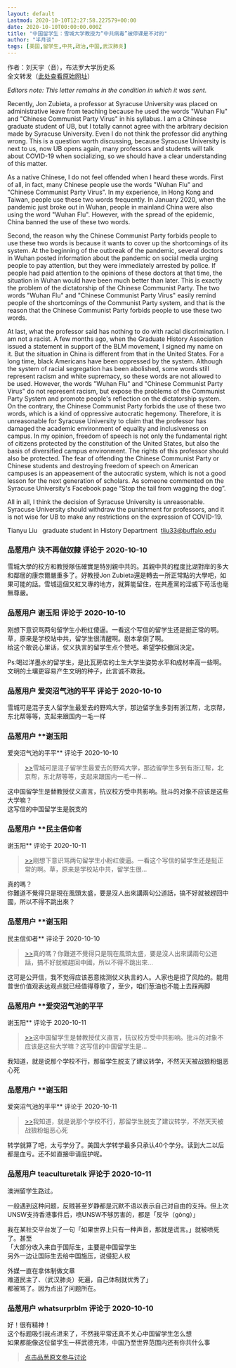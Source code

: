 ```yaml
---
layout: default
Lastmod: 2020-10-10T12:27:58.227579+00:00
date: 2020-10-10T00:00:00.000Z
title: "中国留学生：雪城大学教授为“中共病毒”被停课是不对的"
author: "半月谈"
tags: [美国,留学生,中共,政治,中国,武汉肺炎]
---
```


作者：刘天宇（音），布法罗大学历史系  
全文转发（[此处查看原始网址]( "https://www.ubspectrum.com/article/2020/09/letter-to-the-editor-china?fbclid=IwAR2I-D0qZWNZqx7HhRVJRPVl9U6WXe0hZOGe7QiPUyQ2v6RUTDVvKVk0MXI")）  
  
_Editors note: This letter remains in the condition in which it was sent._  
  
Recently, Jon Zubieta, a professor at Syracuse University was placed on administrative leave from teaching because he used the words "Wuhan Flu" and "Chinese Communist Party Virus" in his syllabus. I am a Chinese graduate student of UB, but I totally cannot agree with the arbitrary decision made by Syracuse University. Even I do not think the professor did anything wrong. This is a question worth discussing, because Syracuse University is next to us, now UB opens again, many professors and students will talk about COVID-19 when socializing, so we should have a clear understanding of this matter.  
  
As a native Chinese, I do not feel offended when I heard these words. First of all, in fact, many Chinese people use the words "Wuhan Flu" and "Chinese Communist Party Virus". In my experience, in Hong Kong and Taiwan, people use these two words frequently. In January 2020, when the pandemic just broke out in Wuhan, people in mainland China were also using the word "Wuhan Flu". However, with the spread of the epidemic, China banned the use of these two words.  
  
Second, the reason why the Chinese Communist Party forbids people to use these two words is because it wants to cover up the shortcomings of its system. At the beginning of the outbreak of the pandemic, several doctors in Wuhan posted information about the pandemic on social media urging people to pay attention, but they were immediately arrested by police. If people had paid attention to the opinions of these doctors at that time, the situation in Wuhan would have been much better than later. This is exactly the problem of the dictatorship of the Chinese Communist Party. The two words "Wuhan Flu" and "Chinese Communist Party Virus" easily remind people of the shortcomings of the Communist Party system, and that is the reason that the Chinese Communist Party forbids people to use these two words.  
  
At last, what the professor said has nothing to do with racial discrimination. I am not a racist. A few months ago, when the Graduate History Association issued a statement in support of the BLM movement, I signed my name on it. But the situation in China is different from that in the United States. For a long time, black Americans have been oppressed by the system. Although the system of racial segregation has been abolished, some words still represent racism and white supremacy, so these words are not allowed to be used. However, the words "Wuhan Flu" and "Chinese Communist Party Virus" do not represent racism, but expose the problems of the Communist Party System and promote people's reflection on the dictatorship system. On the contrary, the Chinese Communist Party forbids the use of these two words, which is a kind of oppressive autocratic hegemony. Therefore, it is unreasonable for Syracuse University to claim that the professor has damaged the academic environment of equality and inclusiveness on campus. In my opinion, freedom of speech is not only the fundamental right of citizens protected by the constitution of the United States, but also the basis of diversified campus environment. The rights of this professor should also be protected. The fear of offending the Chinese Communist Party or Chinese students and destroying freedom of speech on American campuses is an appeasement of the autocratic system, which is not a good lesson for the next generation of scholars. As someone commented on the Syracuse University's Facebook page “Stop the tail from wagging the dog”.  
  
All in all, I think the decision of Syracuse University is unreasonable. Syracuse University should withdraw the punishment for professors, and it is not wise for UB to make any restrictions on the expression of COVID-19.  
  
Tianyu Liu   graduate student in History Department  tliu33@buffalo.edu

            
### 品葱用户 **決不再做奴隸** 评论于 2020-10-10
        
雪城大學的校方和教授隊伍確實是特別親中共的。其親中共的程度比湖對岸的多大和鄰居的康奈爾嚴重多了。好教授Jon Zubieta還是轉去一所正常點的大學吧，如果可能的話。雪城這個又紅又專的地方，就算能留住，在共產黨的淫威下苟活也毫無尊嚴。
        


            
### 品葱用户 **谢玉阳** 评论于 2020-10-10
        
刚想下意识骂两句留学生小粉红傻逼。一看这个写信的留学生还是挺正常的啊。  
草，原来是学校站中共，留学生很清醒啊。剧本拿倒了啊。  
给这个敢说心里话，仗义执言的留学生点个赞吧。希望学校撤回决定。  
  
Ps:喝过洋墨水的留学生，是比瓦房店的土生大学生姿势水平和成材率高一些啊。文明的土壤更容易产生文明的种子，此言诚不欺我。
        


            
### 品葱用户 **爱突沼气池的平平** 评论于 2020-10-10
        
雪城可是混子支人留学生最爱去的野鸡大学，那边留学生多到有浙江帮，北京帮，东北帮等等，支起来跟国内一毛一样
        


            
### 品葱用户 **谢玉阳 
爱突沼气池的平平** 评论于 2020-10-10
        
> [\>>]( "/article/item_id-514048#")雪城可是混子留学生最爱去的野鸡大学，那边留学生多到有浙江帮，北京帮，东北帮等等，支起来跟国内一毛一样...

  
这中国留学生是替教授仗义直言，抗议校方受中共影响。批斗的对象不应该是这些大学嘛？  
这写信的中国留学生是脱支的
        


            
### 品葱用户 **民主信仰者 
谢玉阳** 评论于 2020-10-11
        
> [\>>]( "/article/item_id-514045#")刚想下意识骂两句留学生小粉红傻逼。一看这个写信的留学生还是挺正常的啊。草，原来是学校站中共，留学生很...

  
真的嗎？  
你難道不覺得只是現在風頭太盛，要是沒人出來講兩句公道話，搞不好就被趕回中國，所以不得不跳出來？
        


            
### 品葱用户 **谢玉阳 
民主信仰者** 评论于 2020-10-10
        
> [\>>]( "/article/item_id-514051#")真的嗎？你難道不覺得只是現在風頭太盛，要是沒人出來講兩句公道話，搞不好就被趕回中國，所以不得不跳出來...

  
这可是公开信，我不觉得应该恶意揣测仗义执言的人。人家也是担了风险的。能用普世价值观表达观点就已经值得尊敬了，至少，咱们葱油也不能上去踩两脚
        


            
### 品葱用户 **爱突沼气池的平平 
谢玉阳** 评论于 2020-10-11
        
> [\>>]( "/article/item_id-514050#")这中国留学生是替教授仗义直言，抗议校方受中共影响。批斗的对象不应该是这些大学嘛？这写信的中国留学生是...

  
我知道，就是说那个学校不行，那留学生脱支了建议转学，不然天天被战狼粉蛆恶心死
        


            
### 品葱用户 **谢玉阳 
爱突沼气池的平平** 评论于 2020-10-11
        
> [\>>]( "/article/item_id-514054#")我知道，就是说那个学校不行，那留学生脱支了建议转学，不然天天被战狼粉蛆恶心死

  
转学就算了吧，太亏学分了。美国大学转学最多只承认40个学分。读到大二以后都是血亏。还不如直接申请庇护呢。
        


            
### 品葱用户 **teaculturetalk** 评论于 2020-10-11
        
澳洲留学生路过。  
  
一般遇到这种问题，反贼甚至岁静都是沉默不语以表示自己对自由的支持。但上次UNSW支持香港事件后，喷UNSW不够厉害的，都是「反华（gòng）」  
  
我在某社交平台发了一句「如果世界上只有一种声音，那就是谎言。」就被喷死了。甚至  
「大部分收入来自于国际生，主要是中国留学生  
另外一边让国际生去给中国施压，说侵犯人权  
  
外媒一直在拿体制做文章  
难道民主了、（武汉肺炎）死遍，自己体制就优秀了」  
都被骂了。因为点出了问题所在。
        


            
### 品葱用户 **whatsurprblm** 评论于 2020-10-10
        
好！很有精神！  
这个标题吸引我点进来了，不然我平常还真不关心中国留学生怎么想  
如果都能像这位留学生一样武德充沛，中国乃至世界范围内还有你共什么事
        






> [点击品葱原文参与讨论](https://pincong.rocks/article/24912)

